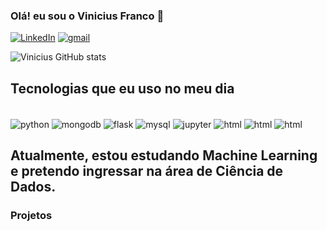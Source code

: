 ### Olá! eu sou o Vinicius Franco 👋
[![LinkedIn](https://img.shields.io/badge/LinkedIn-0077B5?style=for-the-badge&logo=linkedin&logoColor=white)](https://www.linkedin.com/in/vinicius-franco-720558228/)
[![gmail](https://img.shields.io/badge/Gmail-D14836?style=for-the-badge&logo=gmail&logoColor=white)](mailto:viniabreu48@gmail.com?subject=viniabreu48@gmail.com&body=viniabreu48@gmail.com)

![Vinicius GitHub stats](https://github-readme-stats.vercel.app/api?username=vinifranco48&show_icons=true&theme=dracula)

## Tecnologias que eu uso no meu dia 
<div style="display: inline_block"><br/>
<img align = "center" alt = "python" src ="https://img.shields.io/badge/Python-3776AB?style=for-the-badge&logo=python&logoColor=white">
<img align = "center" alt = "mongodb" src ="https://img.shields.io/badge/MongoDB-4EA94B?style=for-the-badge&logo=mongodb&logoColor=white">
<img align = "center" alt = "flask" src ="	https://img.shields.io/badge/Flask-000000?style=for-the-badge&logo=flask&logoColor=white">
<img align = "center" alt = "mysql" src ="https://img.shields.io/badge/MySQL-00000F?style=for-the-badge&logo=mysql&logoColor=white">
<img align = "center" alt = "jupyter" src ="https://img.shields.io/badge/Made%20with-Jupyter-orange?style=for-the-badge&logo=Jupyter">
<img align = "center" alt = "html" src ="https://img.shields.io/badge/HTML-239120?style=for-the-badge&logo=html5&logoColor=white">
<img align = "center" alt = "html" src ="https://img.shields.io/badge/CSS-239120?&style=for-the-badge&logo=css3&logoColor=white">
<img align = "center" alt = "html" src ="https://img.shields.io/badge/JavaScript-F7DF1E?style=for-the-badge&logo=javascript&logoColor=black">

</div>

## Atualmente, estou estudando Machine Learning e pretendo ingressar na área de Ciência de Dados.
### Projetos 
